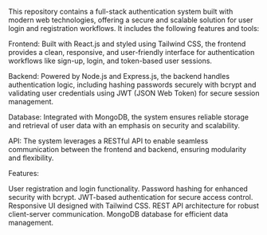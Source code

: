 This repository contains a full-stack authentication system built with modern web technologies, offering a secure and scalable solution for user login and registration workflows. It includes the following features and tools:

Frontend:
Built with React.js and styled using Tailwind CSS, the frontend provides a clean, responsive, and user-friendly interface for authentication workflows like sign-up, login, and token-based user sessions.

Backend:
Powered by Node.js and Express.js, the backend handles authentication logic, including hashing passwords securely with bcrypt and validating user credentials using JWT (JSON Web Token) for secure session management.

Database:
Integrated with MongoDB, the system ensures reliable storage and retrieval of user data with an emphasis on security and scalability.

API:
The system leverages a RESTful API to enable seamless communication between the frontend and backend, ensuring modularity and flexibility.

Features:

User registration and login functionality.
Password hashing for enhanced security with bcrypt.
JWT-based authentication for secure access control.
Responsive UI designed with Tailwind CSS.
REST API architecture for robust client-server communication.
MongoDB database for efficient data management.
